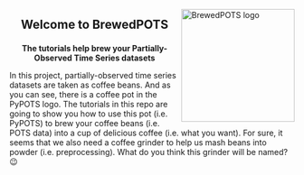 <a href="https://github.com/WenjieDu/PyPOTS"><img alt="BrewedPOTS logo" src="https://raw.githubusercontent.com/WenjieDu/BrewedPOTS/main/figs/BrewedPOTS_logo.jpg" width="200" align="right"></a>

## <p align="center">Welcome to BrewedPOTS</p>
**<p align="center">The tutorials help brew your Partially-Observed Time Series datasets</p>**

In this project, partially-observed time series datasets are taken as coffee beans. 
And as you can see, there is a coffee pot in the PyPOTS logo.
The tutorials in this repo are going to show you how to use this pot (i.e. PyPOTS) to brew your 
coffee beans (i.e. POTS data) into a cup of delicious coffee (i.e. what you want). 
For sure, it seems that we also need a coffee grinder to help us mash beans into powder (i.e. preprocessing).
What do you think this grinder will be named? 😉